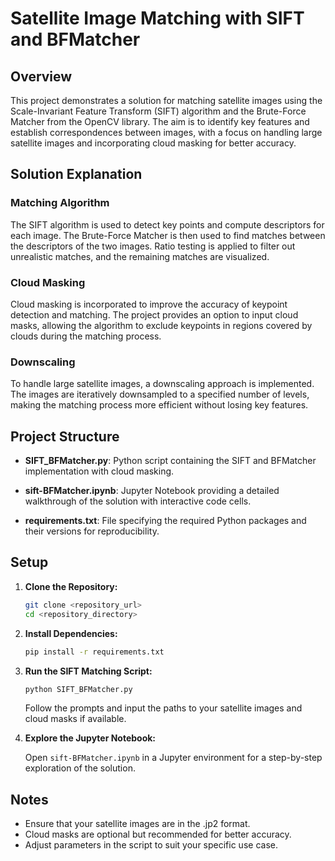 # Satellite Image Matching with SIFT and BFMatcher

## Overview

This project demonstrates a solution for matching satellite images using the Scale-Invariant Feature Transform (SIFT) algorithm and the Brute-Force Matcher from the OpenCV library. The aim is to identify key features and establish correspondences between images, with a focus on handling large satellite images and incorporating cloud masking for better accuracy.

## Solution Explanation

### Matching Algorithm

The SIFT algorithm is used to detect key points and compute descriptors for each image. The Brute-Force Matcher is then used to find matches between the descriptors of the two images. Ratio testing is applied to filter out unrealistic matches, and the remaining matches are visualized.

### Cloud Masking

Cloud masking is incorporated to improve the accuracy of keypoint detection and matching. The project provides an option to input cloud masks, allowing the algorithm to exclude keypoints in regions covered by clouds during the matching process.

### Downscaling

To handle large satellite images, a downscaling approach is implemented. The images are iteratively downsampled to a specified number of levels, making the matching process more efficient without losing key features.

## Project Structure

- **SIFT_BFMatcher.py**: Python script containing the SIFT and BFMatcher implementation with cloud masking.

- **sift-BFMatcher.ipynb**: Jupyter Notebook providing a detailed walkthrough of the solution with interactive code cells.

- **requirements.txt**: File specifying the required Python packages and their versions for reproducibility.

## Setup

1. **Clone the Repository:**

   ```bash
   git clone <repository_url>
   cd <repository_directory>
   ```

2. **Install Dependencies:**

   ```bash
   pip install -r requirements.txt
   ```

3. **Run the SIFT Matching Script:**

   ```bash
   python SIFT_BFMatcher.py
   ```

   Follow the prompts and input the paths to your satellite images and cloud masks if available.

4. **Explore the Jupyter Notebook:**

   Open `sift-BFMatcher.ipynb` in a Jupyter environment for a step-by-step exploration of the solution.

## Notes

- Ensure that your satellite images are in the .jp2 format.
- Cloud masks are optional but recommended for better accuracy.
- Adjust parameters in the script to suit your specific use case.
